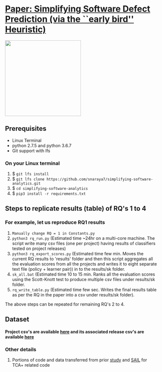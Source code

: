 # [Paper: Simplifying Software Defect Prediction (via the ``early bird'' Heuristic)](https://arxiv.org/pdf/2105.11082.pdf)

<img src="https://upload.wikimedia.org/wikipedia/commons/c/c5/The_Early_Bird..._%28165702619%29.jpg" width="250">

## Prerequisites

* Linux Terminal
* python 2.7.5 and python 3.6.7
* Git support with lfs

### On your Linux terminal

1. $ `git lfs install`
1. $ `git lfs clone https://github.com/snaraya7/simplifying-software-analytics.git`
1. $ `cd simplifying-software-analytics`
1. $ `pip3 install -r requirements.txt`

## Steps to replicate results (table) of RQ's 1 to 4

### For example, let us reproduce RQ1 results

1. `Manually change RQ = 1 in Constants.py`
1. `python3 rq_run.py` (Estimated time ~24hr on a multi-core machine. The script write many csv files (one per project) having results of classifiers tested on project releases)
1. `python3 rq_export_scores.py` (Estimated time few min. Moves the current RQ results to 'results' folder and then this script aggregates all the evaluation scores from all the projects and writes it to eight separate text file (policy + learner pair)) in to the results/sk folder. 
1. `sk_all.bat` (Estimated time 10 to 15 min. Ranks all the evaluation scores using the Scott-Knott test to produce multiple csv files under results/sk folder.
1. `rq_write_table.py` (Estimated time few sec. Writes the final results table as per the RQ in the paper into a csv under results/sk folder).

The above steps can be repeated for remaining RQ's 2 to 4.

## Dataset

#### Project csv's are available [here](https://github.com/snaraya7/simplifying-software-analytics/tree/master/data) and its associated release csv's are available [here](https://github.com/snaraya7/simplifying-software-analytics/tree/master/data/release_info)

### Other details
1. Portions of code and data transferred from prior [study](https://ieeexplore.ieee.org/abstract/document/9401968) and [SAIL](https://sailhome.cs.queensu.ca/replication/featred-vs-featsel-defectpred/) for TCA+ related code


